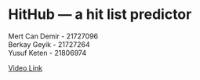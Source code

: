 # HitHub — a hit list predictor

Mert Can Demir - 21727096\
Berkay Geyik - 21727264\
Yusuf Keten - 21806974

[Video Link](https://youtu.be/1CtOYxJ6PDc)
